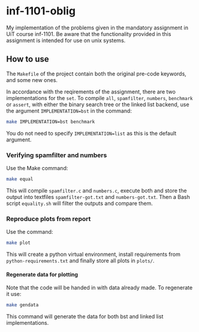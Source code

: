 # inf-1101-oblig
My implementation of the problems given in the mandatory assignment in UiT 
course inf-1101. Be aware that the functionality provided in this assignment
is intended for use on unix systems.

## How to use

The `Makefile` of the project contain both the original pre-code keywords, and
some new ones.

In accordance with the reqirements of the assignment, there are two 
implementations for the `set`. To compile `all`, `spamfilter`, `numbers`, 
`benchmark` or `assert`, with either the binary search tree or the linked list 
backend, use the argument `IMPLEMENTATION=bst` in the command:

```bash
make IMPLEMENTATION=bst benchmark
```

You do not need to specify `IMPLEMENTATION=list` as this is the default 
argument.

### Verifying spamfilter and numbers

Use the Make command:

```bash
make equal
```

This will compile `spamfilter.c` and `numbers.c`, execute both and store the
output into textfiles `spamfilter-got.txt` and `numbers-got.txt`. Then a Bash
script `equality.sh` will filter the outputs and compare them.

### Reproduce plots from report

Use the command:

```bash
make plot
```

This will create a python virtual environment, install requirements from 
`python-requirements.txt` and finally store all plots in `plots/`.

#### Regenerate data for plotting

Note that the code will be handed in with data already made. To regenerate it
use:

```bash
make gendata
```

This command will generate the data for both bst and linked list 
implementations.
